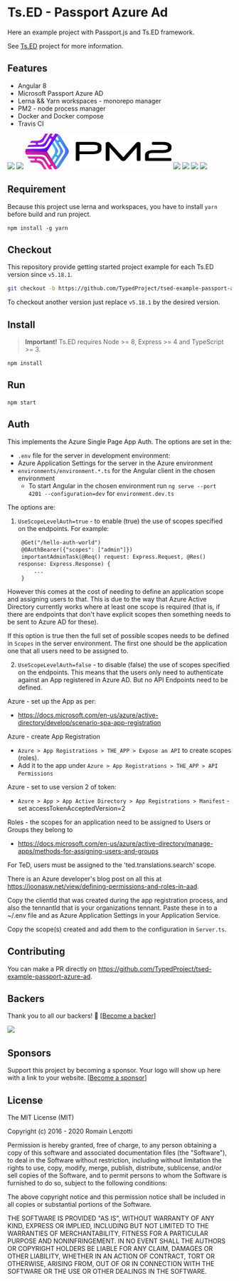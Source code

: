 # Ts.ED - Passport Azure Ad

Here an example project with Passport.js and Ts.ED framework.

See [Ts.ED](https://tsed.io) project for more information.

## Features

- Angular 8
- Microsoft Passport Azure AD
- Lerna && Yarn workspaces - monorepo manager
- PM2 - node process manager
- Docker and Docker compose
- Travis CI

[<img src="https://angular.io/assets/images/logos/angular/angular.svg" height="100" />](https://angular.io)
[<img src="https://cloud.githubusercontent.com/assets/952783/15271604/6da94f96-1a06-11e6-8b04-dc3171f79a90.png" height="100" />](https://lerna.js.org/)
[<img src="https://raw.githubusercontent.com/Unitech/pm2/development/pres/pm2-v4.png" height="80" />](https://pm2.keymetrics.io/)
[<img src="https://www.docker.com/sites/default/files/social/docker_facebook_share.png" height="100" />](https://docker.com)
[<img src="https://travis-ci.com/images/logos/TravisCI-Mascot-pride.png" height="100" />](https://travis-ci.org)
[<img src="https://xebialabs.com/wp-content/uploads/2018/10/yarn.png" height="100" />](https://yarnpkg.com)
[<img src="https://3er1viui9wo30pkxh1v2nh4w-wpengine.netdna-ssl.com/wp-content/uploads/prod/sites/113/2018/07/MS-Azure_logo_stacked_c-gray_rgb.png" height="100" />](https://www.microsoft.com/fr-fr/)

## Requirement

Because this project use lerna and workspaces, you have to install `yarn` before build and run project.

```batch
npm install -g yarn
```


## Checkout

This repository provide getting started project example for each Ts.ED version since `v5.18.1`.

```bash
git checkout -b https://github.com/TypedProject/tsed-example-passport-azure-ad/tree/v5.18.1
```

To checkout another version just replace `v5.18.1` by the desired version.

## Install

> **Important!** Ts.ED requires Node >= 8, Express >= 4 and TypeScript >= 3.

```batch
npm install
```

## Run

```
npm start
```

## Auth

This implements the Azure Single Page App Auth.  The options are set in the:
 * `.env` file for the server in development environment:
 * Azure Application Settings for the server in the Azure environment
 * `environments/environment.*.ts` for the Angular client in the chosen environment
   * To start Angular in the chosen environment run `ng serve --port 4201 --configuration=dev` for `environment.dev.ts`

The options are:
1.  `UseScopeLevelAuth=true` - to enable (true) the use of scopes specified on the endpoints.  For example:

         @Get("/hello-auth-world")
         @OAuthBearer({"scopes": ["admin"]})
         importantAdminTask(@Req() request: Express.Request, @Res() response: Express.Response) {
             ...
         }

However this comes at the cost of needing to define an application scope and assigning users to that.  This is due to the way that Azure Active Directory currently works where at least one scope is required (that is, if there are endpoints that don't have explicit scopes then something needs to be sent to Azure AD for these).

If this option is true then the full set of possible scopes needs to be defined in `Scopes` in the server environment.  The first one should be the application one that all users need to be assigned to.

2. `UseScopeLevelAuth=false` - to disable (false) the use of scopes specified on the endpoints.  This means that the users only need to authenticate against an App registered in Azure AD.  But no API Endpoints need to be defined.

Azure - set up the App as per:
* https://docs.microsoft.com/en-us/azure/active-directory/develop/scenario-spa-app-registration

Azure - create App Registration
* `Azure > App Registrations > THE_APP > Expose an API` to create scopes (roles).  
* Add it to the app under `Azure > App Registrations > THE_APP > API Permissions`

Azure - set to use version 2 of token:
* `Azure > App > App Active Directory > App Registrations > Manifest` - set accessTokenAcceptedVersion=2

Roles - the scopes for an application need to be assigned to Users or Groups they belong to
* https://docs.microsoft.com/en-us/azure/active-directory/manage-apps/methods-for-assigning-users-and-groups

For TeD, users must be assigned to the 'ted.translations.search' scope.

There is an Azure developer's blog post on all this at https://joonasw.net/view/defining-permissions-and-roles-in-aad.

Copy the clientId that was created during the app registration process, and also the tennantId that is your organizations tennant.  Paste these in to a ~/.env file and as Azure Application Settings in your Application Service. 

Copy the scope(s) created and add them to the configuration in `Server.ts`.

## Contributing

You can make a PR directly on https://github.com/TypedProject/tsed-example-passport-azure-ad.

## Backers

Thank you to all our backers! 🙏 [[Become a backer](https://opencollective.com/tsed#backer)]

<a href="https://opencollective.com/tsed#backers" target="_blank"><img src="https://opencollective.com/tsed/tiers/backer.svg?width=890"></a>


## Sponsors

Support this project by becoming a sponsor. Your logo will show up here with a link to your website. [[Become a sponsor](https://opencollective.com/tsed#sponsor)]

## License

The MIT License (MIT)

Copyright (c) 2016 - 2020 Romain Lenzotti

Permission is hereby granted, free of charge, to any person obtaining a copy of this software and associated documentation files (the "Software"), to deal in the Software without restriction, including without limitation the rights to use, copy, modify, merge, publish, distribute, sublicense, and/or sell copies of the Software, and to permit persons to whom the Software is furnished to do so, subject to the following conditions:

The above copyright notice and this permission notice shall be included in all copies or substantial portions of the Software.

THE SOFTWARE IS PROVIDED "AS IS", WITHOUT WARRANTY OF ANY KIND, EXPRESS OR IMPLIED, INCLUDING BUT NOT LIMITED TO THE WARRANTIES OF MERCHANTABILITY, FITNESS FOR A PARTICULAR PURPOSE AND NONINFRINGEMENT. IN NO EVENT SHALL THE AUTHORS OR COPYRIGHT HOLDERS BE LIABLE FOR ANY CLAIM, DAMAGES OR OTHER LIABILITY, WHETHER IN AN ACTION OF CONTRACT, TORT OR OTHERWISE, ARISING FROM, OUT OF OR IN CONNECTION WITH THE SOFTWARE OR THE USE OR OTHER DEALINGS IN THE SOFTWARE.

[travis]: https://travis-ci.org/
